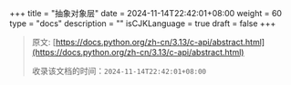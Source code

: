 +++
title = "抽象对象层"
date = 2024-11-14T22:42:01+08:00
weight = 60
type = "docs"
description = ""
isCJKLanguage = true
draft = false
+++

> 原文: [https://docs.python.org/zh-cn/3.13/c-api/abstract.html](https://docs.python.org/zh-cn/3.13/c-api/abstract.html)
>
> 收录该文档的时间：`2024-11-14T22:42:01+08:00`
